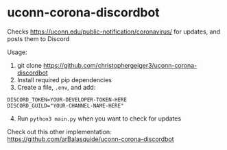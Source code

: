 # uconn-corona-discordbot
Checks https://uconn.edu/public-notification/coronavirus/ for updates, and posts them to Discord

Usage:
  1. git clone https://github.com/christophergeiger3/uconn-corona-discordbot
  2. Install required pip dependencies
  3. Create a file, `.env`, and add:
  ```
  DISCORD_TOKEN=YOUR-DEVELOPER-TOKEN-HERE
  DISCORD_GUILD="YOUR-CHANNEL-NAME-HERE"
  ```
  4. Run `python3 main.py` when you want to check for updates
  
 
 Check out this other implementation: https://github.com/arBalasquide/uconn-corona-discordbot
